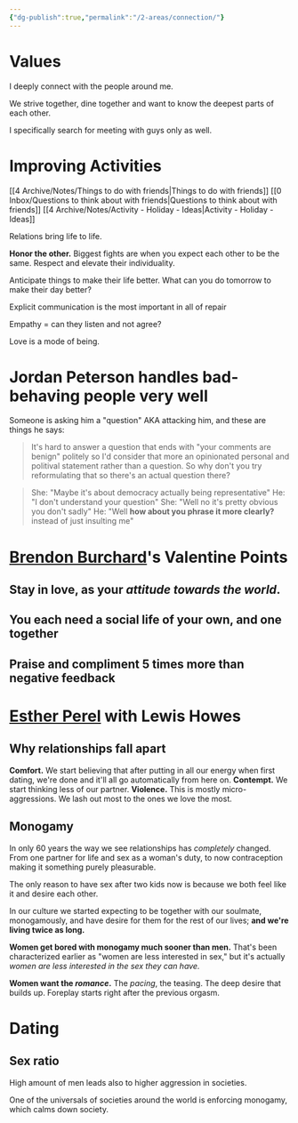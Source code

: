 ```yaml
---
{"dg-publish":true,"permalink":"/2-areas/connection/"}
---
```



# Values
I deeply connect with the people around me.

We strive together, dine together and want to know the deepest parts of each other.

I specifically search for meeting with guys only as well.

# Improving Activities
[[4 Archive/Notes/Things to do with friends\|Things to do with friends]]
[[0 Inbox/Questions to think about with friends\|Questions to think about with friends]]
[[4 Archive/Notes/Activity - Holiday - Ideas\|Activity - Holiday - Ideas]]

Relations bring life to life.

**Honor the other.** Biggest fights are when you expect each other to be the same. Respect and elevate their individuality.

Anticipate things to make their life better.
What can you do tomorrow to make their day better?

Explicit communication is the most important in all of repair

Empathy = can they listen and not agree?

Love is a mode of being.

# Jordan Peterson handles bad-behaving people very well

Someone is asking him a "question" AKA attacking him, and these are things he says:

> It's hard to answer a question that ends with "your comments are benign" politely so I'd consider that more an opinionated personal and politival statement rather than a question. So why don't you try reformulating that so there's an actual question there?

> She: "Maybe it's about democracy actually being representative"
> He: "I don't understand your question"
> She: "Well no it's pretty obvious you don't sadly"
> He: "Well **how about you phrase it more clearly?** instead of just insulting me"


# [Brendon Burchard](../../../../org/roam/logseq/Brendon_Burchard.md)'s Valentine Points


## Stay in love, as your *attitude towards the world*.


## You each need a social life of your own, and one together


## Praise and compliment 5 times more than negative feedback


# [Esther Perel](../../../../org/roam/20220214181819-esther_perel.md) with Lewis Howes


## Why relationships fall apart

**Comfort.** We start believing that after putting in all our energy when first dating, we're done and it'll all go automatically from here on.
**Contempt.** We start thinking less of our partner.
**Violence.** This is mostly micro-aggressions. We lash out most to the ones we love the most.


## Monogamy

In only 60 years the way we see relationships has *completely* changed. From one partner for life and sex as a woman's duty, to now contraception making it something purely pleasurable.

The only reason to have sex after two kids now is because we both feel like it and desire each other.

In our culture we started expecting to be together with our soulmate, monogamously, and have desire for them for the rest of our lives; **and we're living twice as long.**

**Women get bored with monogamy much sooner than men.** That's been characterized earlier as "women are less interested in sex," but it's actually *women are less interested in the sex they can have.*

**Women want the *romance*.** The *pacing*, the teasing. The deep desire that builds up. Foreplay starts right after the previous orgasm.


# Dating


## Sex ratio

High amount of men leads also to higher aggression in societies.

One of the universals of societies around the world is enforcing monogamy, which calms down society.

